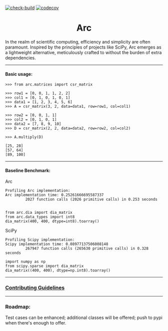 [![check-build](https://github.com/Bchass/Arc/actions/workflows/test-actions.yml/badge.svg)](https://github.com/Bchass/Arc/actions/workflows/test-actions.yml)
[![codecov](https://codecov.io/gh/Bchass/Arc/branch/main/graph/badge.svg?token=gPGfS15fwA)](https://codecov.io/gh/Bchass/Arc)

<h1 align="center">
Arc
</h1>

In the realm of scientific computing, efficiency and simplicity are often paramount. Inspired by the principles of projects like SciPy, Arc emerges as a lightweight alternative, meticulously crafted to without the burden of extra dependencies.

---

#### Basic usage:

```python3
>>> from arc.matrices import csr_matrix

>>> row1 = [0, 0, 1, 1, 2, 2]
>>> col1 = [0, 1, 0, 1, 0, 1]
>>> data1 = [1, 2, 3, 4, 5, 6]
>>> A = csr_matrix(3, 2, data=data1, row=row1, col=col1)

>>> row2 = [0, 0, 1, 1]
>>> col2 = [0, 1, 0, 1]
>>> data2 = [7, 8, 9, 10]
>>> D = csr_matrix(2, 2, data=data2, row=row2, col=col2)

>>> A.multiply(D)

[25, 28]
[57, 64]
[89, 100]
```

---

#### Baseline Benchmark:

Arc
```
Profiling Arc implementation:
Arc implementation time: 0.25261666695587337
         2027 function calls (2026 primitive calls) in 0.253 seconds
```

```python3

from arc.dia import dia_matrix
from arc.data_types import int8
dia_matrix(400, 400, dtype=int8).toarray()
```

SciPy

```
Profiling Scipy implementation:
Scipy implementation time: 0.08977137506008148
         267947 function calls (265630 primitive calls) in 0.328 seconds
```

```python3
import numpy as np
from scipy.sparse import dia_matrix
dia_matrix((400, 400), dtype=np.int8).toarray()
```
---

### [Contributing Guidelines](https://github.com/Bchass/Arc/blob/main/CONTRIBUTING.md)
---

###  Roadmap:
Test cases can be enhanced; additional classes will be offered; push to pypi when there's enough to offer.
